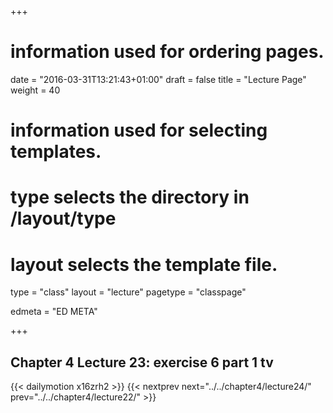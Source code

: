 +++
# information used for ordering pages.
date = "2016-03-31T13:21:43+01:00"
draft = false
title = "Lecture Page"
weight = 40

# information used for selecting templates.
# type selects the directory in /layout/type
# layout selects the template file.

type   = "class"
layout = "lecture"
pagetype = "classpage"





edmeta = "ED META"

+++
## Chapter 4 Lecture 23: exercise 6 part 1 tv
{{< dailymotion x16zrh2 >}}
{{< nextprev next="../../chapter4/lecture24/"     prev="../../chapter4/lecture22/"  >}}


